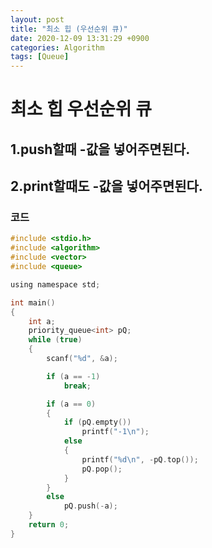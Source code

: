 ```yaml
---
layout: post
title: "최소 힙 (우선순위 큐)"
date: 2020-12-09 13:31:29 +0900
categories: Algorithm
tags: [Queue]
---
```


# 최소 힙 우선순위 큐

## 1.push할때 -값을 넣어주면된다.

## 2.print할때도 -값을 넣어주면된다.

### 코드

```c
#include <stdio.h>
#include <algorithm>
#include <vector>
#include <queue>

using namespace std;

int main()
{
    int a;
    priority_queue<int> pQ;
    while (true)
    {
        scanf("%d", &a);

        if (a == -1)
            break;

        if (a == 0)
        {
            if (pQ.empty())
                printf("-1\n");
            else
            {
                printf("%d\n", -pQ.top());
                pQ.pop();
            }
        }
        else
            pQ.push(-a);
    }
    return 0;
}
```

<br/>
